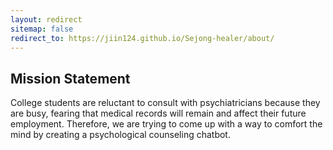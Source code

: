 ```yaml
---
layout: redirect
sitemap: false
redirect_to: https://jiin124.github.io/Sejong-healer/about/
---
```


## Mission Statement
College students are reluctant to consult with psychiatricians because they are busy, fearing that medical records will remain and affect their future employment. Therefore, we are trying to come up with a way to comfort the mind by creating a psychological counseling chatbot.